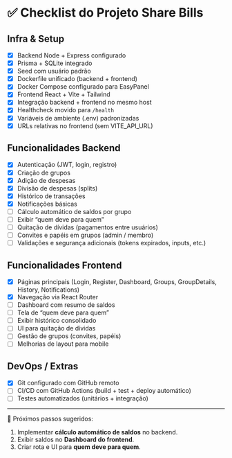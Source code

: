 # ✅ Checklist do Projeto Share Bills

## Infra & Setup
- [x] Backend Node + Express configurado
- [x] Prisma + SQLite integrado
- [x] Seed com usuário padrão
- [x] Dockerfile unificado (backend + frontend)
- [x] Docker Compose configurado para EasyPanel
- [x] Frontend React + Vite + Tailwind
- [x] Integração backend + frontend no mesmo host
- [x] Healthcheck movido para `/health`
- [x] Variáveis de ambiente (.env) padronizadas
- [x] URLs relativas no frontend (sem VITE_API_URL)

## Funcionalidades Backend
- [x] Autenticação (JWT, login, registro)
- [x] Criação de grupos
- [x] Adição de despesas
- [x] Divisão de despesas (splits)
- [x] Histórico de transações
- [x] Notificações básicas
- [ ] Cálculo automático de saldos por grupo
- [ ] Exibir “quem deve para quem”
- [ ] Quitação de dívidas (pagamentos entre usuários)
- [ ] Convites e papéis em grupos (admin / membro)
- [ ] Validações e segurança adicionais (tokens expirados, inputs, etc.)

## Funcionalidades Frontend
- [x] Páginas principais (Login, Register, Dashboard, Groups, GroupDetails, History, Notifications)
- [x] Navegação via React Router
- [ ] Dashboard com resumo de saldos
- [ ] Tela de “quem deve para quem”
- [ ] Exibir histórico consolidado
- [ ] UI para quitação de dívidas
- [ ] Gestão de grupos (convites, papéis)
- [ ] Melhorias de layout para mobile

## DevOps / Extras
- [x] Git configurado com GitHub remoto
- [ ] CI/CD com GitHub Actions (build + test + deploy automático)
- [ ] Testes automatizados (unitários + integração)

---
📌 Próximos passos sugeridos:
1. Implementar **cálculo automático de saldos** no backend.
2. Exibir saldos no **Dashboard do frontend**.
3. Criar rota e UI para **quem deve para quem**.